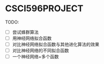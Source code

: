 # CSCI596PROJECT

TODO:
- [ ] 尝试蜂群算法
- [ ] 用神经网络拟合函数
- [ ] 对比神经网络拟合函数与其他进化算法的效果
- [ ] 对比神经网络的不同拟合函数
- [ ] 一个神经网络+多个函数
